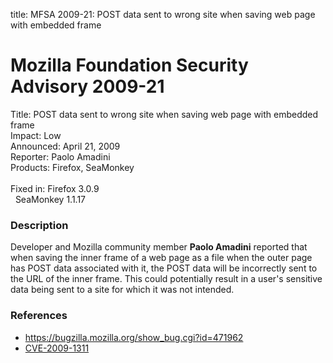 title: MFSA 2009-21: POST data sent to wrong site when saving web page with embedded frame

<h1>Mozilla Foundation Security Advisory 2009-21</h1>

<p>
<span class="label">Title:</span>      POST data sent to wrong site when saving web page with embedded frame<br/>
<span class="label">Impact:</span>     Low<br/>
<span class="label">Announced:</span>  April 21, 2009<br/>
<span class="label">Reporter:</span>   Paolo Amadini<br/>
<span class="label">Products:</span>   Firefox, SeaMonkey<br/>
<br/>
<span class="label">Fixed in:</span>   Firefox 3.0.9<br/>
<span class="label">&#160;</span>      SeaMonkey 1.1.17<br/>
</p>

<h3>Description</h3>

<p>Developer and Mozilla community member <strong>Paolo
Amadini</strong> reported that when saving the inner frame of a web
page as a file when the outer page has POST data associated with it,
the POST data will be incorrectly sent to the URL of the inner frame.
This could potentially result in a user's sensitive data being sent to
a site for which it was not intended.</p>

<h3>References</h3>

<ul>
  <li><a href="https://bugzilla.mozilla.org/show_bug.cgi?id=471962">https://bugzilla.mozilla.org/show_bug.cgi?id=471962</a></li>
  <li><a class="ex-ref" href="http://cve.mitre.org/cgi-bin/cvename.cgi?name=CVE-2009-1311">CVE-2009-1311</a></li>
</ul>



